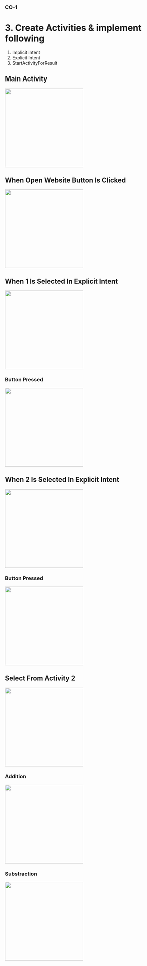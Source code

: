 ### CO-1

# 3. Create Activities & implement following
   1. Implicit intent 
   2. Explicit Intent 
   3. StartActivityForResult

## Main Activity
<img src=BasicScreen.png width="250">


## When Open Website Button Is Clicked
<img src=Website.png width="250">

## When 1 Is Selected In Explicit Intent
<img src=1.png width="250">

### Button Pressed
<img src=1image.png width="250">

## When 2 Is Selected In Explicit Intent
<img src=2.png width="250">

### Button Pressed
<img src=2image.png width="250">

## Select From Activity 2
<img src=Select.png width="250">

### Addition
<img src=+.png width="250">

### Substraction
<img src=-.png width="250">


